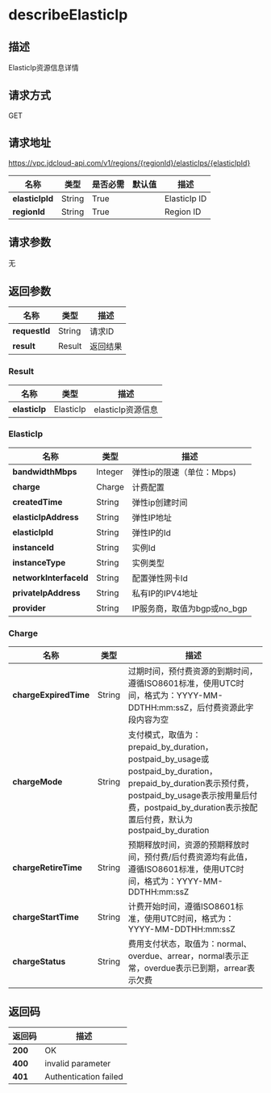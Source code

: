 # describeElasticIp


## 描述
ElasticIp资源信息详情

## 请求方式
GET

## 请求地址
https://vpc.jdcloud-api.com/v1/regions/{regionId}/elasticIps/{elasticIpId}

|名称|类型|是否必需|默认值|描述|
|---|---|---|---|---|
|**elasticIpId**|String|True||ElasticIp ID|
|**regionId**|String|True||Region ID|

## 请求参数
无


## 返回参数
|名称|类型|描述|
|---|---|---|
|**requestId**|String|请求ID|
|**result**|Result|返回结果|


### Result
|名称|类型|描述|
|---|---|---|
|**elasticIp**|ElasticIp|elasticIp资源信息|
### ElasticIp
|名称|类型|描述|
|---|---|---|
|**bandwidthMbps**|Integer|弹性ip的限速（单位：Mbps)|
|**charge**|Charge|计费配置|
|**createdTime**|String|弹性ip创建时间|
|**elasticIpAddress**|String|弹性IP地址|
|**elasticIpId**|String|弹性IP的Id|
|**instanceId**|String|实例Id|
|**instanceType**|String|实例类型|
|**networkInterfaceId**|String|配置弹性网卡Id|
|**privateIpAddress**|String|私有IP的IPV4地址|
|**provider**|String|IP服务商，取值为bgp或no_bgp|
### Charge
|名称|类型|描述|
|---|---|---|
|**chargeExpiredTime**|String|过期时间，预付费资源的到期时间，遵循ISO8601标准，使用UTC时间，格式为：YYYY-MM-DDTHH:mm:ssZ，后付费资源此字段内容为空|
|**chargeMode**|String|支付模式，取值为：prepaid_by_duration，postpaid_by_usage或postpaid_by_duration，prepaid_by_duration表示预付费，postpaid_by_usage表示按用量后付费，postpaid_by_duration表示按配置后付费，默认为postpaid_by_duration|
|**chargeRetireTime**|String|预期释放时间，资源的预期释放时间，预付费/后付费资源均有此值，遵循ISO8601标准，使用UTC时间，格式为：YYYY-MM-DDTHH:mm:ssZ|
|**chargeStartTime**|String|计费开始时间，遵循ISO8601标准，使用UTC时间，格式为：YYYY-MM-DDTHH:mm:ssZ|
|**chargeStatus**|String|费用支付状态，取值为：normal、overdue、arrear，normal表示正常，overdue表示已到期，arrear表示欠费|

## 返回码
|返回码|描述|
|---|---|
|**200**|OK|
|**400**|invalid parameter|
|**401**|Authentication failed|
